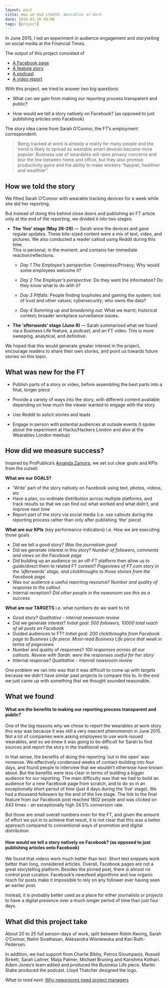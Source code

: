 ```yaml
---
layout: post
title: How we did it&#58; Wearables at Work
date: 2016-01-30 09:00
tags: [project]
---
```


In June 2015, I led an experiment in audience engagement and storytelling on social media at the Financial Times.

The output of this project consisted of

* [A Facebook page](http://facebook.com/wearablesatwork)
* [A feature story](http://www.ft.com/cms/s/0/d7eee768-0b65-11e5-994d-00144feabdc0.html#axzz3cTLoxg8p)
* [A podcast](http://podcast.ft.com/p/2759)
* [A video report](http://video.ft.com/4283782759001/Wearables-and-work-who-wins-/editorschoice)

With this project, we tried to answer two big questions:

* What can we gain from making our reporting process transparent and public?

* How would we tell a story natively on Facebook? (as opposed to just publishing articles onto Facebook)

The story idea came from Sarah O’Connor, the FT’s employment correspondent:

>Being tracked at work is already a reality for many people and the trend is likely to spread as wearable smart devices become more popular. Business use of wearables will raise privacy concerns and blur the line between home and office, but they also promise productivity gains and the ability to make workers “happier, healthier and wealthier”.

## How we told the story

We fitted Sarah O’Connor with wearable tracking devices for a week while she did her reporting.

But instead of doing this behind close doors and publishing an FT article only at the end of the reporting, we divided it into two stages:

* **The ‘live’ stage (May 26-29)** &mdash; Sarah wore the devices and gave regular updates. These bite-sized content were a mix of text, video, and pictures. We also conducted a reader callout using Reddit during this time.  
This is personal, in the moment, and contains her immediate reaction/reflections.   

	* *Day 1  The Employee’s perspective:*
Creepiness/Privacy; Why would some employees welcome it?

	* *Day 2 The Employer’s perspective:*
Do they want the information? Do they know what to do with it?

	* *Day 3 Pitfalls:*
People finding loopholes and gaming the system; lost of trust and other values; cybersecurity; who owns the data?

	* *Day 4 Summing up and broadening out:*
	What we learnt; historical context; broader workplace surveillance issues.  

* **The ‘afterwards’ stage (June 9)** &mdash; Sarah summarised what we found via a Business Life feature, a podcast, and an FT video.
This is more sweeping, analytical, and definitive.

We hoped that this would generate greater interest in the project, encourage readers to share their own stories, and point us towards future stories on this topic.

## What was new for the FT

* Publish parts of a story or video, before assembling the best parts into a final, longer piece

* Provide a variety of ways into the story, with different content available depending on how much the viewer wanted to engage with the story

* Use Reddit to solicit stories and leads

* Engage in person with potential audiences at outside events (I spoke about the experiment at Hacks/Hackers London and also at the Wearables London meetup)


## How did we measure success?
Inspired by ProPublica’s [Amanda Zamora](http://journalismcourses.org/SMA2015.html), we set out clear goals and KPIs from the outset:

**What are our GOALS?**

* 'Write' part of the story natively on Facebook using text, photos, videos, etc	
* Have a plan, co-ordinate distribution across multiple platforms, and track results so that we can find out what worked and what didn't, and improve next time
* Report part of the story via social media (i.e. use callouts during the reporting process rather than only after publishing 'the' piece)

**What are our KPIs** (key performance indicators) i.e. How we are executing those goals

* Did we tell a good story? *Was the journalism good*
* Did we generate interest in this story? *Number of followers, comments and views on the Facebook page*
* Did building up an audience on an off-FT platform then allow us to guide/direct them to related FT content? *Pageviews of FT.com story in the ‘afterwards’ stage, and clickthroughs to those stories from the Facebook page*
* Was our audience a useful reporting resource? *Number and quality of response to the callout*
* Internal reception? *Did other people in the newsroom see this as a success*

**What are our TARGETS** i.e. what numbers do we want to hit

* Good story? *Qualitative - internal newsroom review*
* Did we generate interest? *Initial goal: 500 followers, 10000 total reach of all posts on Facebook*
* Guided audiences to FT? *Initial goal: 200 clickthroughs from Facebook page to Business Life piece.  Most-read Business Life piece that week in terms of pageviews*
* Number and quality of responses? *100 responses across all our callouts. Review with Sarah: were the responses useful for her story*
* Internal response? *Qualitative - internal newsroom review*

One problem we ran into was that it was difficult to come up with targets because we didn’t have similar past projects to compare this to.  In the end we just came up with something that we thought sounded reasonable.
 
## What we found

#### What are the benefits to making our reporting process transparent and public?

One of the big reasons why we chose to report the wearables at work story this way was because it was still a very nascent phenomenon in June 2015. Not a lot of companies were asking employees to use work-issued wearables, and so we knew it was going to be difficult for Sarah to find sources and report the story in the  traditional way.

In that sense, the benefits of doing the reporting ‘out in the open’ was immense.  We effectively condensed weeks of contact-building into four days, and found people to interview that we wouldn’t otherwise have known about.
But the benefits were less clear in terms of building a bigger audience for our reporting. The main difficulty was that we had to build an audience for a new Facebook page from scratch, and to do so in an exceptionally short period of time (just 4 days during the ‘live’ stage). 
We had a thousand followers by the end of the live stage. The link to the final feature from our Facebook post reached 1802 people and was clicked on 443 times - an exceptionally high 24.5% conversion rate. 

But those are small overall numbers even for the FT, and given the amount of effort we put in to achieve that result, it is not clear that this was a better approach compared to conventional ways of promotion and digital distribution.

#### How would we tell a story natively on Facebook? (as opposed to just publishing articles onto Facebook)

We found that videos work much better than text. Short text snippets work better than long, considered articles.
Overall, Facebook pages are not a great storytelling platform. Besides the pinned post, there is almost no control post curation. Facebook’s newsfeed algorithms and low organic reach for posts make it impossible to rely on any follower ever having seen an earlier post.

Instead, it is probably better used as a place for either journalists or projects to have a digital presence over a much longer period of time than just four days. 

## What did this project take

About 20 to 25 full person-days of work, split between Robin Kwong, Sarah O’Connor, Nalini Sivathasan, Aleksandra Wisniewska and Kari Ruth-Pedersen.
  
In addition, we had support from Charlie Bibby, Petros Gioumpasis, Russell Birkett, Sarah Laitner, Maija Palmer, Michael Bruning and Karishma Kothari. Adam Jones’s team edited and produced the Business Life piece. Martin Stabe produced the podcast. Lloyd Thatcher designed the logo.

*What to read next*: [Why newsrooms need project managers](/project-managers/)